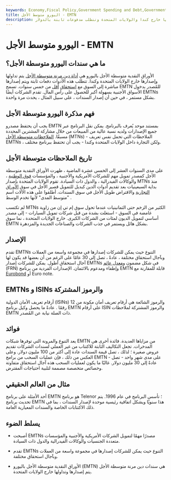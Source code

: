 ```yaml
---
keywords: Economy,Fiscal Policy,Government Spending and Debt,Government Spending
title: اليورو متوسط الأجل - EMTN
description: الأوراق النقدية متوسطة الأجل باليورو هي أداة دين مرنة يتم إصدارها وتداولها خارج كندا والولايات المتحدة وتتطلب مدفوعات ثابتة بالدولار.
---
```


# اليورو متوسط الأجل - EMTN
## ما هي سندات اليورو متوسطة الأجل؟

الأوراق النقدية متوسطة الأجل باليورو هي [أداة دين مرنة متوسطة الأجل](/debtinstrument) يتم تداولها وإصدارها خارج الولايات المتحدة وكندا. تتطلب هذه الأدوات دفعات ثابتة ويتم إصدارها مباشرة إلى السوق مع [استحقاق](/maturity) [أقل](/maturity) من خمس سنوات. تسمح EMTN للمُصدر بدخول الأسواق الأجنبية بسهولة أكبر للحصول على رأس المال. تقدم الشركات أيضًا EMTNs بشكل مستمر ، في حين أن إصدار السندات ، على سبيل المثال ، يحدث مرة واحدة.

## فهم مذكرة اليورو متوسطة الأجل

يجب أن يحتفظ مصدرو EMTN بمستند موحد يُعرف بالبرنامج. يمكن نقل البرنامج عبر جميع الإصدارات ولديه نسبة عالية من المبيعات من خلال مشاركة المشترين المحددة مسبقًا. [الملاحظات متوسطة الأجل](/mtn) (MTNs) - الملاحظات التي تحمل نفس تعريف EMTNs ، ولكن التجارة داخل الولايات المتحدة وكندا - يجب أن تحتفظ ببرنامج مختلف.

## تاريخ الملاحظات متوسطة الأجل

على مدى السنوات العشر إلى الخمس عشرة الماضية ، ظهرت الأوراق النقدية متوسطة الأجل كمصدر تمويل مهم للشركات الأمريكية والأجنبية ، والمؤسسات [فوق الوطنية](/supranational) ، والوكالات الفيدرالية ، والدول ذات السيادة. تقوم الولايات المتحدة بإصدار MTNs منذ بداية السبعينيات بعد تقديم أدوات الدين كبديل للتمويل قصير الأجل في سوق [الأوراق التجارية](/commercialpaper) والاقتراض طويل الأجل في سوق السندات. أطلقوا على هذه الآلات اسم "متوسط المدى" لأنها تخدم الوسط .

لم تكتسب MTNs الكثير من الزخم حتى الثمانينيات عندما تحول سوق إم تي إن من زاوية غامضة في السوق - استغلت بشدة من قبل شركات تمويل السيارات - إلى مصدر أساسي لتمويل الديون لمئات من الشركات الكبرى. خارج الولايات المتحدة ، نما سوق EMTN بشكل هائل ويستمر في جذب الشركات والصناعات الجديدة والمزدهرة.

## الإصدار

تقدم EMTNs التنوع حيث يمكن للشركات إصدارها في مجموعة واسعة من العملات وبآجال استحقاق مختلفة ، عادةً ، تصل إلى 30 عامًا على الرغم من أن بعضها قد يكون لها آجال استحقاق أطول. يمكن للشركات إصدار EMTNs في شكل مضمون [ومعدل عائم](/frn) (FRN) وإطفاء ومدعوم بالائتمان. الإصدارات الفردية من برنامج EMTN قابلة للمقارنة مع [Eurobond](/eurobond) أو Euro note.

## EMTNs و ISINs والرموز المشتركة

أرقام تعريف الأمان الدولية (ISINs) والرموز الشائعة هي أرقام تعريف أمان مكونة من 12 رقمًا . عادةً ما يحصل وكيل برنامج EMTN على أرقام ISIN والرموز المشتركة لملاحظات EMTN ذات الصلة نيابة عن المُصدر.

## فوائد

يعد التنوع والمرونة التي توفرها شبكات EMTN من مزاياها العديدة. فائدة أخرى هي المدخرات. تجعل التكاليف الثابتة للاكتتاب من غير العملي لسندات الشركات تقديم عروض صغيرة ؛ لذلك ، تصل قيمة السندات عادة إلى أكثر من 100 مليون دولار. وعلى العكس من ذلك ، فإن عمليات السحب من برامج EMTN - على مدى شهر واحد - تصل عادةً إلى 30 مليون دولار. غالبًا ما يكون لعمليات السحب هذه آجال استحقاق متفاوتة وخصائص متخصصة مصممة لتلبية احتياجات المقترض.

## مثال من العالم الحقيقي

أحد الأمثلة على برنامج EMTN هو برنامج Telenor ؛ تأسس البرنامج في عام 1996. يتم تحديث برنامج EMTN هذا سنويًا ويشكل اتفاقية رئيسية موحدة لإصدار السندات ، بما في ذلك الاكتتابات الخاصة والسندات المعيارية العامة.

## يسلط الضوء

- أصبحت EMTNs مصدرًا مهمًا لتمويل الشركات الأمريكية والأجنبية والمؤسسات متعددة الجنسيات والوكالات الفيدرالية والدول ذات السيادة.

- تقدم EMTNs التنوع حيث يمكن للشركات إصدارها في مجموعة واسعة من العملات وبآجال استحقاق مختلفة.

- الأوراق النقدية متوسطة الأجل باليورو (EMTN) هي سندات دين مرنة متوسطة الأجل يتم إصدارها وتداولها خارج الولايات المتحدة.

